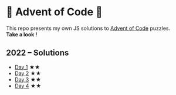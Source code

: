 # 🎄 Advent of Code 🎄

This repo presents my own JS solutions to [Advent of Code](https://adventofcode.com) puzzles.<br />
<b>Take a look !</b>

## 2022 – Solutions

- [Day 1](/2022/day-1/) ★★
- [Day 2](/2022/day-2/) ★★
- [Day 3](/2022/day-3/) ★★
- [Day 4](/2022/day-4/) ★★
